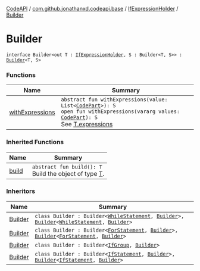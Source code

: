 [CodeAPI](../../../index.md) / [com.github.jonathanxd.codeapi.base](../../index.md) / [IfExpressionHolder](../index.md) / [Builder](.)

# Builder

`interface Builder<out T : `[`IfExpressionHolder`](../index.md)`, S : Builder<T, S>> : `[`Builder`](../../../com.github.jonathanxd.codeapi.builder/-builder/index.md)`<T, S>`

### Functions

| Name | Summary |
|---|---|
| [withExpressions](with-expressions.md) | `abstract fun withExpressions(value: List<`[`CodePart`](../../../com.github.jonathanxd.codeapi/-code-part/index.md)`>): S`<br>`open fun withExpressions(vararg values: `[`CodePart`](../../../com.github.jonathanxd.codeapi/-code-part/index.md)`): S`<br>See [T.expressions](../expressions.md) |

### Inherited Functions

| Name | Summary |
|---|---|
| [build](../../../com.github.jonathanxd.codeapi.builder/-builder/build.md) | `abstract fun build(): T`<br>Build the object of type [T](#). |

### Inheritors

| Name | Summary |
|---|---|
| [Builder](../../-while-statement/-builder/index.md) | `class Builder : Builder<`[`WhileStatement`](../../-while-statement/index.md)`, `[`Builder`](../../-while-statement/-builder/index.md)`>, `[`Builder`](../../-body-holder/-builder/index.md)`<`[`WhileStatement`](../../-while-statement/index.md)`, `[`Builder`](../../-while-statement/-builder/index.md)`>` |
| [Builder](../../-for-statement/-builder/index.md) | `class Builder : Builder<`[`ForStatement`](../../-for-statement/index.md)`, `[`Builder`](../../-for-statement/-builder/index.md)`>, `[`Builder`](../../-body-holder/-builder/index.md)`<`[`ForStatement`](../../-for-statement/index.md)`, `[`Builder`](../../-for-statement/-builder/index.md)`>` |
| [Builder](../../-if-group/-builder/index.md) | `class Builder : Builder<`[`IfGroup`](../../-if-group/index.md)`, `[`Builder`](../../-if-group/-builder/index.md)`>` |
| [Builder](../../-if-statement/-builder/index.md) | `class Builder : Builder<`[`IfStatement`](../../-if-statement/index.md)`, `[`Builder`](../../-if-statement/-builder/index.md)`>, `[`Builder`](../../-body-holder/-builder/index.md)`<`[`IfStatement`](../../-if-statement/index.md)`, `[`Builder`](../../-if-statement/-builder/index.md)`>` |
